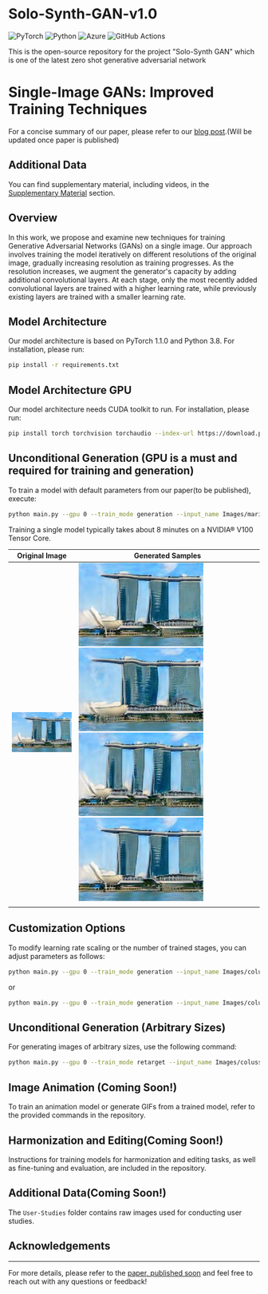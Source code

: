 # Solo-Synth-GAN-v1.0
![PyTorch](https://img.shields.io/badge/PyTorch-%23EE4C2C.svg?style=for-the-badge&logo=PyTorch&logoColor=white) ![Python](https://img.shields.io/badge/python-3670A0?style=for-the-badge&logo=python&logoColor=ffdd54) ![Azure](https://img.shields.io/badge/azure-%230072C6.svg?style=for-the-badge&logo=microsoftazure&logoColor=white) ![GitHub Actions](https://img.shields.io/badge/github%20actions-%232671E5.svg?style=for-the-badge&logo=githubactions&logoColor=white)

This is the open-source repository for the project "Solo-Synth GAN" which is one of the latest zero shot generative adversarial network


# Single-Image GANs: Improved Training Techniques

For a concise summary of our paper, please refer to our [blog post](https://github.com/PrateekJannu/Solo-Synth-GAN-v1.0).(Will be updated once paper is published)

## Additional Data

You can find supplementary material, including videos, in the [Supplementary Material](https://github.com/PrateekJannu/Solo-Synth-GAN-v1.0) section.

## Overview

In this work, we propose and examine new techniques for training Generative Adversarial Networks (GANs) on a single image. Our approach involves training the model iteratively on different resolutions of the original image, gradually increasing resolution as training progresses. As the resolution increases, we augment the generator's capacity by adding additional convolutional layers. At each stage, only the most recently added convolutional layers are trained with a higher learning rate, while previously existing layers are trained with a smaller learning rate.

## Model Architecture

Our model architecture is based on PyTorch 1.1.0 and Python 3.8. For installation, please run:

```bash
pip install -r requirements.txt
```

## Model Architecture GPU

Our model architecture needs CUDA toolkit to run. For installation, please run:

```bash
pip install torch torchvision torchaudio --index-url https://download.pytorch.org/whl/cu118
```

## Unconditional Generation (GPU is a must and required for training and generation)

To train a model with default parameters from our paper(to be published), execute:

```bash
python main.py --gpu 0 --train_mode generation --input_name Images/marinabaysands.jpg
```

Training a single model typically takes about 8 minutes on a NVIDIA® V100 Tensor Core.

| Original Image | Generated Samples |
| --- | --- |
| ![Original](Images/marinabaysands.jpg) | ![Original](Examples/gen_sample_0.jpg) ![Original](Examples/gen_sample_10.jpg)  ![Original](Examples/gen_sample_18.jpg) ![Original](Examples/gen_sample_0.jpg)|
|  |  |

## Customization Options

To modify learning rate scaling or the number of trained stages, you can adjust parameters as follows:

```bash
python main.py --gpu 0 --train_mode generation --input_name Images/colusseum.png --lr_scale 0.5
```

or

```bash
python main.py --gpu 0 --train_mode generation --input_name Images/colusseum.png --train_stages 7
```


## Unconditional Generation (Arbitrary Sizes)

For generating images of arbitrary sizes, use the following command:

```bash
python main.py --gpu 0 --train_mode retarget --input_name Images/colusseum.png
```

## Image Animation (Coming Soon!)

To train an animation model or generate GIFs from a trained model, refer to the provided commands in the repository.

## Harmonization and Editing(Coming Soon!)

Instructions for training models for harmonization and editing tasks, as well as fine-tuning and evaluation, are included in the repository.

## Additional Data(Coming Soon!)

The `User-Studies` folder contains raw images used for conducting user studies.

## Acknowledgements
---
For more details, please refer to the [paper, published soon](https://github.com/PrateekJannu/Solo-Synth-GAN-v1.0) and feel free to reach out with any questions or feedback!
